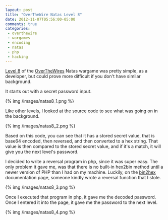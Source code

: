 ```yaml
---
layout: post
title: "OverTheWire Natas Level 8"
date: 2012-11-07T05:56:00-05:00
comments: true
categories:
 - overthewire
 - wargames
 - encoding
 - natas
 - php
 - hacking
---
```


[Level 8](http://natas8.natas.labs.overthewire.org) of the [OverTheWires](http://www.overthewire.org) Natas wargame was pretty simple, as a developer, but could prove more difficult if you don't have similar background.

<!-- more -->

It starts out with a secret password input.

{% img /images/natas8_1.png %}

Like other levels, I looked at the source code to see what was going on in the background.

{% img /images/natas8_2.png %}

Based on this code, you can see that it has a stored secret value, that is base64 encoded, then reversed, and then converted to a hex string. That value is then compared to the stored secret value, and if it's a match, it will give you the next level's password.

I decided to write a reversal program in php, since it was super easy. The only problem it gave me, was that there is no built-in hex2bin method until a newer version of PHP than I had on my machine. Luckily, on the [bin2hex](http://www.php.net/manual/en/function.bin2hex.php) documentation page, someone kindly wrote a reversal function that I stole.

{% img /images/natas8_3.png %}

Once I executed that program in php, it gave me the decoded password. Once I entered it into the page, it gave me the password to the next level.

{% img /images/natas8_4.png %}
